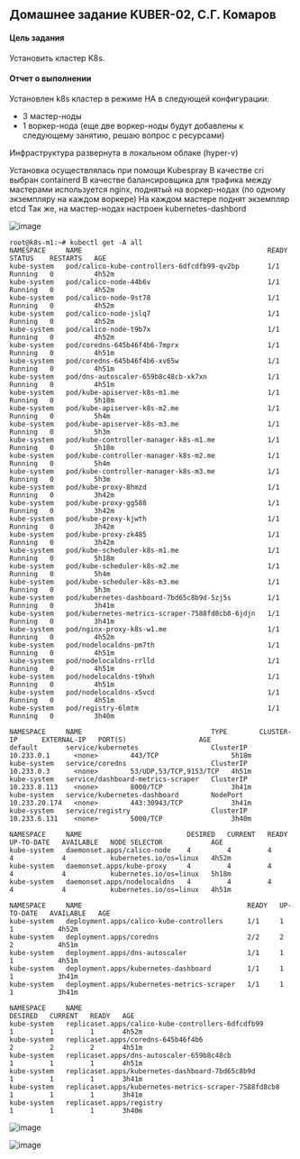 ## Домашнее задание KUBER-02, С.Г. Комаров

#### Цель задания
Установить кластер K8s.

#### Отчет о выполнении

Установлен k8s кластер в режиме HA в следующей конфигурации:

- 3 мастер-ноды
- 1 воркер-нода (еще две воркер-ноды будут добавлены к следующему занятию, решаю вопрос с ресурсами)

Инфраструктура развернута в локальном облаке (hyper-v)

Установка осуществлялась при помощи Kubespray
В качестве cri выбран containerd
В качестве балансировщика для трафика между мастерами используется nginx, поднятый на воркер-нодах (по одному экземпляру на каждом воркере)
На каждом мастере поднят экземпляр etcd
Так же, на мастер-нодах настроен kubernetes-dashbord

![image](https://github.com/komaroff-ski/dev_ops_netology/assets/93157702/21be012a-ba85-4630-b857-d90803a7bfa6)  

```
root@k8s-m1:~# kubectl get -A all
NAMESPACE     NAME                                              READY   STATUS    RESTARTS   AGE
kube-system   pod/calico-kube-controllers-6dfcdfb99-qv2bp       1/1     Running   0          4h52m
kube-system   pod/calico-node-44b6v                             1/1     Running   0          4h52m
kube-system   pod/calico-node-9st78                             1/1     Running   0          4h52m
kube-system   pod/calico-node-jslq7                             1/1     Running   0          4h52m
kube-system   pod/calico-node-t9b7x                             1/1     Running   0          4h52m
kube-system   pod/coredns-645b46f4b6-7mprx                      1/1     Running   0          4h51m
kube-system   pod/coredns-645b46f4b6-xv65w                      1/1     Running   0          4h51m
kube-system   pod/dns-autoscaler-659b8c48cb-xk7xn               1/1     Running   0          4h51m
kube-system   pod/kube-apiserver-k8s-m1.me                      1/1     Running   0          5h18m
kube-system   pod/kube-apiserver-k8s-m2.me                      1/1     Running   0          5h4m
kube-system   pod/kube-apiserver-k8s-m3.me                      1/1     Running   0          5h3m
kube-system   pod/kube-controller-manager-k8s-m1.me             1/1     Running   0          5h18m
kube-system   pod/kube-controller-manager-k8s-m2.me             1/1     Running   0          5h4m
kube-system   pod/kube-controller-manager-k8s-m3.me             1/1     Running   0          5h3m
kube-system   pod/kube-proxy-8hmzd                              1/1     Running   0          3h42m
kube-system   pod/kube-proxy-gg588                              1/1     Running   0          3h42m
kube-system   pod/kube-proxy-kjwth                              1/1     Running   0          3h42m
kube-system   pod/kube-proxy-zk485                              1/1     Running   0          3h42m
kube-system   pod/kube-scheduler-k8s-m1.me                      1/1     Running   0          5h18m
kube-system   pod/kube-scheduler-k8s-m2.me                      1/1     Running   0          5h4m
kube-system   pod/kube-scheduler-k8s-m3.me                      1/1     Running   0          5h3m
kube-system   pod/kubernetes-dashboard-7bd65c8b9d-5zj5s         1/1     Running   0          3h41m
kube-system   pod/kubernetes-metrics-scraper-7588fd8cb8-6jdjn   1/1     Running   0          3h41m
kube-system   pod/nginx-proxy-k8s-w1.me                         1/1     Running   0          4h52m
kube-system   pod/nodelocaldns-pm7th                            1/1     Running   0          4h51m
kube-system   pod/nodelocaldns-rrlld                            1/1     Running   0          4h51m
kube-system   pod/nodelocaldns-t9hxh                            1/1     Running   0          4h51m
kube-system   pod/nodelocaldns-x5vcd                            1/1     Running   0          4h51m
kube-system   pod/registry-6lmtm                                1/1     Running   0          3h40m

NAMESPACE     NAME                                TYPE        CLUSTER-IP      EXTERNAL-IP   PORT(S)                  AGE
default       service/kubernetes                  ClusterIP   10.233.0.1      <none>        443/TCP                  5h18m
kube-system   service/coredns                     ClusterIP   10.233.0.3      <none>        53/UDP,53/TCP,9153/TCP   4h51m
kube-system   service/dashboard-metrics-scraper   ClusterIP   10.233.8.113    <none>        8000/TCP                 3h41m
kube-system   service/kubernetes-dashboard        NodePort    10.233.20.174   <none>        443:30943/TCP            3h41m
kube-system   service/registry                    ClusterIP   10.233.6.131    <none>        5000/TCP                 3h40m

NAMESPACE     NAME                          DESIRED   CURRENT   READY   UP-TO-DATE   AVAILABLE   NODE SELECTOR            AGE
kube-system   daemonset.apps/calico-node    4         4         4       4            4           kubernetes.io/os=linux   4h52m
kube-system   daemonset.apps/kube-proxy     4         4         4       4            4           kubernetes.io/os=linux   5h18m
kube-system   daemonset.apps/nodelocaldns   4         4         4       4            4           kubernetes.io/os=linux   4h51m

NAMESPACE     NAME                                         READY   UP-TO-DATE   AVAILABLE   AGE
kube-system   deployment.apps/calico-kube-controllers      1/1     1            1           4h52m
kube-system   deployment.apps/coredns                      2/2     2            2           4h51m
kube-system   deployment.apps/dns-autoscaler               1/1     1            1           4h51m
kube-system   deployment.apps/kubernetes-dashboard         1/1     1            1           3h41m
kube-system   deployment.apps/kubernetes-metrics-scraper   1/1     1            1           3h41m

NAMESPACE     NAME                                                    DESIRED   CURRENT   READY   AGE
kube-system   replicaset.apps/calico-kube-controllers-6dfcdfb99       1         1         1       4h52m
kube-system   replicaset.apps/coredns-645b46f4b6                      2         2         2       4h51m
kube-system   replicaset.apps/dns-autoscaler-659b8c48cb               1         1         1       4h51m
kube-system   replicaset.apps/kubernetes-dashboard-7bd65c8b9d         1         1         1       3h41m
kube-system   replicaset.apps/kubernetes-metrics-scraper-7588fd8cb8   1         1         1       3h41m
kube-system   replicaset.apps/registry                                1         1         1       3h40m
```

![image](https://github.com/komaroff-ski/dev_ops_netology/assets/93157702/7ef66f1d-560c-4eb2-829a-81e6081654af)  

![image](https://github.com/komaroff-ski/dev_ops_netology/assets/93157702/1d87ee1d-4dab-4316-a762-e78cd880bcab)
